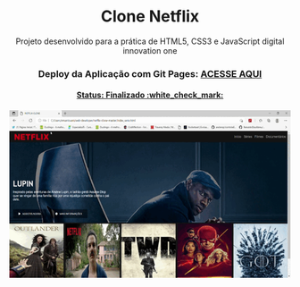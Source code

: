 <h1 align="center">
  Clone Netflix
</h1>

<p align="center">
  Projeto desenvolvido para a prática de HTML5, CSS3 e JavaScript digital innovation one
</p>

<h3 align="center">
  Deploy da Aplicação com Git Pages:
  <a href="https://github.com/edumantovani/netflix-clone-master.git" target="__blank">ACESSE AQUI </p>
</h3>


<h4 align="center">
  Status: Finalizado :white_check_mark:
</h4>

<p align="center">
  <img src="/img/NETFLIX_CLONE.gif" alt="" width="600px" height="300px">
</p>

